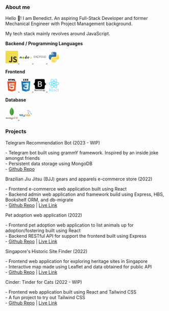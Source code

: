 <h3>About me</h3>
<p align="left">Hello 👋! I am Benedict. An aspiring Full-Stack Developer and former Mechanical Engineer with Project Management background.</p>

<p align="left">My tech stack mainly revolves around JavaScript.</p>

<p align="left"><strong>Backend / Programming Languages</strong></p>
    <a href="https://developer.mozilla.org/en-US/docs/Web/JavaScript" target="_blank" rel="noreferrer"> 
        <img src="https://raw.githubusercontent.com/devicons/devicon/master/icons/javascript/javascript-original.svg" alt="javascript" width="40" height="40" /> </a>
    <a href="https://nodejs.org" target="_blank" rel="noreferrer">
        <img src="https://raw.githubusercontent.com/devicons/devicon/master/icons/nodejs/nodejs-original-wordmark.svg" alt="nodejs" width="40" height="40" /> </a>
    <a href="https://expressjs.com" target="_blank" rel="noreferrer">
        <img src="https://raw.githubusercontent.com/devicons/devicon/master/icons/express/express-original-wordmark.svg" alt="express" width="40" height="40" /> </a> 
    <a href="https://www.python.org" target="_blank" rel="noreferrer"> 
        <img src="https://raw.githubusercontent.com/devicons/devicon/master/icons/python/python-original.svg" alt="python" width="40" height="40" /> </a>

<p align="left"><strong>Frontend</strong></p>
    <a href="https://www.w3.org/html/" target="_blank" rel="noreferrer"> 
        <img src="https://raw.githubusercontent.com/devicons/devicon/master/icons/html5/html5-original-wordmark.svg" alt="html5" width="40" height="40" /> </a>
    <a href="https://www.w3schools.com/css/" target="_blank" rel="noreferrer"> 
        <img src="https://raw.githubusercontent.com/devicons/devicon/master/icons/css3/css3-original-wordmark.svg" alt="css3" width="40" height="40" /> </a>
    <a href="https://getbootstrap.com" target="_blank" rel="noreferrer"> 
        <img src="https://raw.githubusercontent.com/devicons/devicon/master/icons/bootstrap/bootstrap-plain-wordmark.svg" alt="bootstrap" width="40" height="40"/> </a>
    <a href="https://reactjs.org/" target="_blank" rel="noreferrer">
        <img src="https://raw.githubusercontent.com/devicons/devicon/master/icons/react/react-original-wordmark.svg" alt="react" width="40" height="40" /> </a>

<p align="left"><strong>Database</strong></p>
  <a href="https://www.mongodb.com/" target="_blank"
        rel="noreferrer"> <img
            src="https://raw.githubusercontent.com/devicons/devicon/master/icons/mongodb/mongodb-original-wordmark.svg"
            alt="mongodb" width="40" height="40" /> </a> <a href="https://www.mysql.com/" target="_blank"
        rel="noreferrer"> <img
            src="https://raw.githubusercontent.com/devicons/devicon/master/icons/mysql/mysql-original-wordmark.svg"
            alt="mysql" width="40" height="40" /> </a>

<h3>Projects</h3>
<p align="left">Telegram Recommendation Bot (2023 - WIP)</p>
<p>
- Telegram bot built using grammY framework. Inspired by an inside joke amongst friends<br/>
- Persistent data storage using MongoDB<br/>
- <a href="https://github.com/nanometre/telegram-rcmd-bot-grammy">Github Repo</a>

<p align="left">Brazilian Jiu Jitsu (BJJ) gears and apparels e-commerce store (2022)</p>
<p>
- Frontend e-commerce web application built using React<br/>
- Backend admin web application and framework build using Express, HBS, Bookshelf ORM, and db-migrate<br/>
- <a href="https://github.com/nanometre/bjj-ecommerce-tgc-proj3-react">Github Repo</a> | <a href="https://grapple-gears.netlify.app/">Live Link</a>
<p/>

<p align="left">Pet adoption web application (2022)</p>
<p>
- Frontend pet adoption web application to list animals up for adoption/fostering built using React<br/>
- Backend RESTful API for support the frontend built using Express<br/>
- <a href="https://github.com/nanometre/pet-adoption-tgc-proj2-react">Github Repo</a> | <a href="https://paw-pals.netlify.app/">Live Link</a>
<p/>

<p align="left">Singapore's Historic Site Finder (2022)</p>
<p>
- Frontend web application for exploring heritage sites in Singapore<br/>
- Interactive map made using Leaflet and data obtained for public API<br/>
- <a href="https://github.com/nanometre/historic-site-finder-tgc-proj1">Github Repo</a> | <a href="https://nanometre.github.io/historic-site-finder-tgc-proj1/#">Live Link</a>
<p/>

<p align="left">Cinder: Tinder for Cats (2022 - WIP)</p>
<p>
- Frontend web application built using React and Tailwind CSS<br/>
- A fun project to try out Tailwind CSS<br/>
- <a href="https://github.com/nanometre/cinder-for-cats">Github Repo</a> | <a href="https://cinder4cats.netlify.app/">Live Link</a>
</p>
